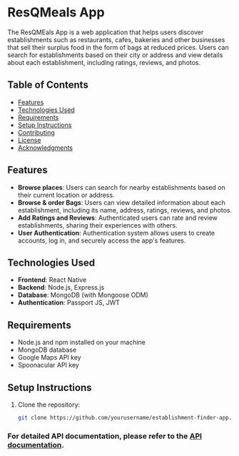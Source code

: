 # ResQMeals App

The ResQMEals App is a web application that helps users discover establishments such as restaurants, cafes, bakeries and other businesses that sell their surplus food in the form of bags at reduced prices. Users can search for establishments based on their city or address and view details about each establishment, including ratings, reviews, and photos.

## Table of Contents

- [Features](#features)
- [Technologies Used](#technologies-used)
- [Requirements](#requirements)
- [Setup Instructions](#setup-instructions)
- [Contributing](#contributing)
- [License](#license)
- [Acknowledgments](#acknowledgments)

## Features

- **Browse places**: Users can search for nearby establishments based on their current location or address.
- **Browse & order Bags**: Users can view detailed information about each establishment, including its name, address, ratings, reviews, and photos.
- **Add Ratings and Reviews**: Authenticated users can rate and review establishments, sharing their experiences with others.
- **User Authentication**: Authentication system allows users to create accounts, log in, and securely access the app's features.

## Technologies Used

- **Frontend**: React Native
- **Backend**: Node.js, Express.js
- **Database**: MongoDB (with Mongoose ODM)
- **Authentication**: Passport JS, JWT

## Requirements

- Node.js and npm installed on your machine
- MongoDB database
- Google Maps API key
- Spoonacular API key

## Setup Instructions

1. Clone the repository:

   ```bash
   git clone https://github.com/yourusername/establishment-finder-app.git

### For detailed API documentation, please refer to the [API documentation](https://documenter.getpostman.com/view/12168392/2sA3Bj7tn3#intro).
